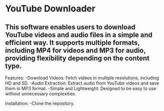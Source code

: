 # YouTube Downloader

## This software enables users to download YouTube videos and audio files in a simple and efficient way. It supports multiple formats, including MP4 for videos and MP3 for audio, providing flexibility depending on the content type.
Features:
    -Download Videos: Fetch videos in multiple resolutions, including HD and SD.
    -Audio Extraction: Extract audio from YouTube videos and save them in MP3 format.
    -Simple and Lightweight: Designed to be easy to use without unnecessary complexities.

Installation:
    -Clone the repository.

